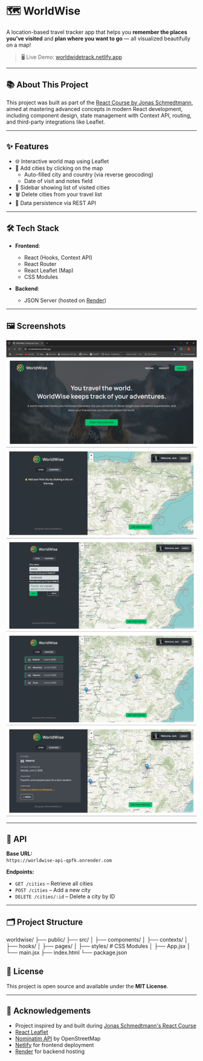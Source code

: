 # 🗺️ WorldWise

A location-based travel tracker app that helps you **remember the places you've visited** and **plan where you want to go** — all visualized beautifully on a map!

> 🖥️ Live Demo: [worldwidetrack.netlify.app](https://worldwidetrack.netlify.app/)

---

## 📚 About This Project

This project was built as part of the [React Course by Jonas Schmedtmann](https://codingheroes.io/), aimed at mastering advanced concepts in modern React development, including component design, state management with Context API, routing, and third-party integrations like Leaflet.

---

## ✨ Features

- 🌐 Interactive world map using Leaflet
- 📍 Add cities by clicking on the map
  - Auto-filled city and country (via reverse geocoding)
  - Date of visit and notes field
- 📂 Sidebar showing list of visited cities
- 🗑️ Delete cities from your travel list
- 💾 Data persistence via REST API

---

## 🛠️ Tech Stack

- **Frontend**:

  - React (Hooks, Context API)
  - React Router
  - React Leaflet (Map)
  - CSS Modules

- **Backend**:
  - JSON Server (hosted on [Render](https://render.com))

---

## 🖼️ Screenshots

![Home Page](public/homePageSS.png)
![Initial App](public/initialAppSS.png)
![Form](public/formSS.png)
![City List](public/cityListSS.png)
![City Info](public/cityInfoSS.png)

---

## 🔗 API

**Base URL:**  
`https://worldwise-api-qpfk.onrender.com`

**Endpoints:**

- `GET /cities` – Retrieve all cities
- `POST /cities` – Add a new city
- `DELETE /cities/:id` – Delete a city by ID

---

## 🗂️ Project Structure

worldwise/
├── public/
├── src/
│ ├── components/
│ ├── contexts/
│ ├── hooks/
│ ├── pages/
│ ├── styles/ # CSS Modules
│ ├── App.jsx
│ └── main.jsx
├── index.html
└── package.json

## 📄 License

This project is open source and available under the **MIT License**.

---

## 🙌 Acknowledgements

- Project inspired by and built during [Jonas Schmedtmann's React Course](https://www.udemy.com/course/react-the-complete-guide-incl-redux/)
- [React Leaflet](https://react-leaflet.js.org/)
- [Nominatim API](https://nominatim.openstreetmap.org/) by OpenStreetMap
- [Netlify](https://www.netlify.com/) for frontend deployment
- [Render](https://render.com/) for backend hosting
